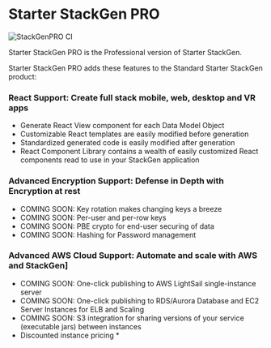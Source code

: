 # Starter StackGen PRO

![StackGenPRO CI](https://github.com/StarterInc/StackGenPRO/workflows/StackGen%20PRO%20CI/badge.svg?branch=master)

Starter StackGen PRO is the Professional version of Starter StackGen.

Starter StackGen PRO adds these features to the Standard Starter StackGen product:

### React Support: Create full stack mobile, web, desktop and VR apps
- Generate React View component for each Data Model Object
- Customizable React templates are easily modified before generation
- Standardized generated code is easily modified after generation
- React Component Library contains a wealth of easily customized React components read to use in your StackGen application

### Advanced Encryption Support: Defense in Depth with Encryption at rest 
- COMING SOON: Key rotation makes changing keys a breeze
- COMING SOON: Per-user and per-row keys
- COMING SOON: PBE crypto for end-user securing of data
- COMING SOON: Hashing for Password management

### Advanced AWS Cloud Support: Automate and scale with AWS and StackGen]
- COMING SOON: One-click publishing to AWS LightSail single-instance server
- COMING SOON: One-click publishing to RDS/Aurora Database and EC2 Server Instances for ELB and Scaling
- COMING SOON: S3 integration for sharing versions of your service (executable jars) between instances
- Discounted instance pricing *
